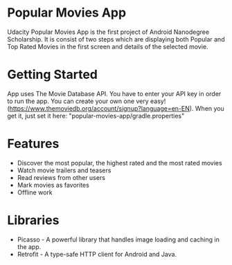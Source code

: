 # Popular Movies App
Udacity Popular Movies App is the first project of Android Nanodegree Scholarship. It is consist of two steps which are displaying both Popular and Top Rated Movies in the first screen and details of the selected movie.

# Getting Started 
App uses The Movie Database API. You have to enter your API key in order to run the app. You can create your own one very easy! (https://www.themoviedb.org/account/signup?language=en-EN). When you get it, just set it here: "popular-movies-app/gradle.properties"

# Features
- Discover the most popular, the highest rated and the most rated movies
- Watch movie trailers and teasers
- Read reviews from other users
- Mark movies as favorites
- Offline work

# Libraries 
- Picasso - A powerful library that handles image loading and caching in the app.
- Retrofit - A type-safe HTTP client for Android and Java.




